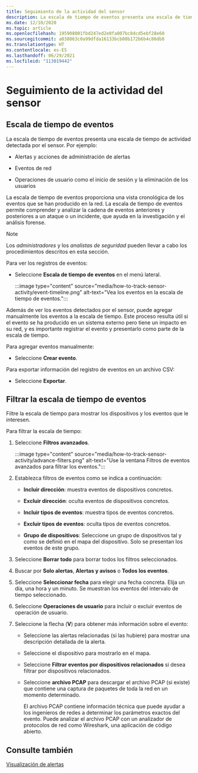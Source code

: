 ```yaml
---
title: Seguimiento de la actividad del sensor
description: La escala de tiempo de eventos presenta una escala de tiempo de actividad detectada en la red, incluidas las alertas y las acciones de administración de alertas, los eventos de red y las operaciones de usuario como el inicio de sesión y la eliminación del usuario.
ms.date: 12/10/2020
ms.topic: article
ms.openlocfilehash: 195908001fbd247ed2e0fa007bc8dcd5ebf28e60
ms.sourcegitcommit: a038863c0a99dfda16133bcb08b172b6b4c86db8
ms.translationtype: HT
ms.contentlocale: es-ES
ms.lasthandoff: 06/29/2021
ms.locfileid: "113019442"
---
```

# <a name="track-sensor-activity"></a>Seguimiento de la actividad del sensor

## <a name="event-timeline"></a>Escala de tiempo de eventos

La escala de tiempo de eventos presenta una escala de tiempo de actividad detectada por el sensor. Por ejemplo:

  - Alertas y acciones de administración de alertas

  - Eventos de red

  - Operaciones de usuario como el inicio de sesión y la eliminación de los usuarios

La escala de tiempo de eventos proporciona una vista cronológica de los eventos que se han producido en la red. La escala de tiempo de eventos permite comprender y analizar la cadena de eventos anteriores y posteriores a un ataque o un incidente, que ayuda en la investigación y el análisis forense.

> [!NOTE]
> Los *administradores* y los *analistas de seguridad* pueden llevar a cabo los procedimientos descritos en esta sección.

Para ver los registros de eventos:

- Seleccione **Escala de tiempo de eventos** en el menú lateral.

   :::image type="content" source="media/how-to-track-sensor-activity/event-timeline.png" alt-text="Vea los eventos en la escala de tiempo de eventos.":::

Además de ver los eventos detectados por el sensor, puede agregar manualmente los eventos a la escala de tiempo. Este proceso resulta útil si el evento se ha producido en un sistema externo pero tiene un impacto en su red, y es importante registrar el evento y presentarlo como parte de la escala de tiempo.

Para agregar eventos manualmente:

- Seleccione **Crear evento**.

Para exportar información del registro de eventos en un archivo CSV:

- Seleccione **Exportar**.

## <a name="filter-the-event-timeline"></a>Filtrar la escala de tiempo de eventos

Filtre la escala de tiempo para mostrar los dispositivos y los eventos que le interesen.

Para filtrar la escala de tiempo:

1. Seleccione **Filtros avanzados**.

   :::image type="content" source="media/how-to-track-sensor-activity/advance-filters.png" alt-text="Use la ventana Filtros de eventos avanzados para filtrar los eventos.":::

2. Establezca filtros de eventos como se indica a continuación:

   - **Incluir dirección**: muestra eventos de dispositivos concretos.

   - **Excluir dirección**: oculta eventos de dispositivos concretos.

   - **Incluir tipos de eventos**: muestra tipos de eventos concretos.

   - **Excluir tipos de eventos**: oculta tipos de eventos concretos.

   - **Grupo de dispositivos**: Seleccione un grupo de dispositivos tal y como se definió en el mapa del dispositivo. Solo se presentan los eventos de este grupo.

3. Seleccione **Borrar todo** para borrar todos los filtros seleccionados.

4. Buscar por **Solo alertas**, **Alertas y avisos** o **Todos los eventos**.

5. Seleccione **Seleccionar fecha** para elegir una fecha concreta. Elija un día, una hora y un minuto. Se muestran los eventos del intervalo de tiempo seleccionado.

6.  Seleccione **Operaciones de usuario** para incluir o excluir eventos de operación de usuario.

7.  Seleccione la flecha (**V**) para obtener más información sobre el evento:

    - Seleccione las alertas relacionadas (si las hubiere) para mostrar una descripción detallada de la alerta.

    - Seleccione el dispositivo para mostrarlo en el mapa.

    - Seleccione **Filtrar eventos por dispositivos relacionados** si desea filtrar por dispositivos relacionados.

    - Seleccione **archivo PCAP** para descargar el archivo PCAP (si existe) que contiene una captura de paquetes de toda la red en un momento determinado. 
    
      El archivo PCAP contiene información técnica que puede ayudar a los ingenieros de redes a determinar los parámetros exactos del evento. Puede analizar el archivo PCAP con un analizador de protocolos de red como Wireshark, una aplicación de código abierto.

## <a name="see-also"></a>Consulte también

[Visualización de alertas](how-to-view-alerts.md)
